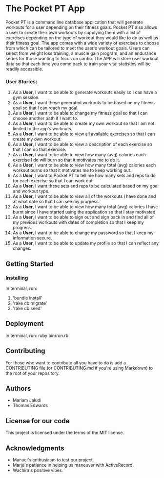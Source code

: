 # The Pocket PT App

Pocket PT is a command line database application that will generate workouts for a user depending on their fitness goals. Pocket PT also allows a user to create their own workouts by supplying them with a list of exercises depending on the type of workout they would like to do as well as their fitness goal. The app comes with a wide variety of exercises to choose from which can be tailored to meet the user's workout goals. Users can select from weight loss training, a muscle gain program, and an endurance series for those wanting to focus on cardio. The APP will store user workout data so that each time you come back to train your vital statistics will be readily accessible.

### User Stories:

1. As a **User**, I want to be able to generate workouts easily so I can have a gym session.  
2. As a **User**, I want these generated workouts to be based on my fitness goal so that I can reach my goal.
3. As a **User**, I want to be able to change my fitness goal so that I can choose another path if I want to.
4. As a **User**, I want to be able to create my own workout so that I am not limited to the app's workouts.
5. As a **User**, I want to be able to view all available exercises so that I can create my own workout.
6. As a **User**, I want to be able to view a description of each exercise so that I can do that exercise.
7. As a **User**, I want to be able to view how many (avg) calories each exercise I do will burn so that it motivates me to do it.
8. As a **User**, I want to be able to view how many total (avg) calories each workout burns so that it motivates me to keep working out.
9. As a **User**, I want to Pocket PT to tell me how many sets and reps to do for each exercise so that I can work out.
10. As a **User**, I want these sets and reps to be calculated based on my goal and workout type.
11. As a **User**, I want to be able to view all of the workouts I have done and at what date so that I can see my progress.
12. As a **User**, I want to be able to view how many total (avg) calories I have burnt since I have started using the application so that I stay motivated.
13. As a **User**, I want to be able to sign out and sign back in and find all of my previous workouts with dates of completion so that I keep my progress.
14. As a **User**, I want to be able to change my password so that I keep my information secure.  
15. As a **User**, I want to be able to update my profile so that I can reflect any changes.

## Getting Started

### Installing
In terminal, run:
  1. 'bundle install'
  2. 'rake db:migrate'
  3. 'rake db:seed'

## Deployment

In terminal, run: ruby bin/run.rb

## Contributing

For those who want to contribute all you have to do is add a CONTRIBUTING file (or CONTRIBUTING.md if you're using Markdown) to the root of your repository.

## Authors

* Mariam Jaludi
* Thomas Edwards


## License for our code
This project is licensed under the terms of the MIT license.

## Acknowledgments
* Manuel's enthusiasm to test our project.
* Marju's patience in helping us maneuver with ActiveRecord.
* Wachira's positive vibes.  
